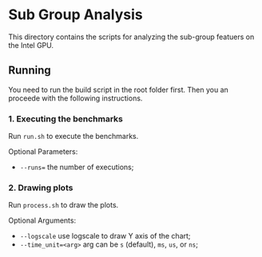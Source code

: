 # Sub Group Analysis
This directory contains the scripts for analyzing the sub-group featuers on the Intel GPU.

## Running
You need to run the build script in the root folder first.
Then you an proceede with the following instructions.

### 1. Executing the benchmarks
Run `run.sh` to execute the benchmarks.

Optional Parameters:
- `--runs=` the number of executions;
### 2. Drawing plots
Run `process.sh` to draw the plots.

Optional Arguments:
- `--logscale` use logscale to draw Y axis of the chart;
- `--time_unit=<arg>` arg can be `s` (default), `ms`, `us`, or `ns`;